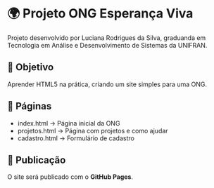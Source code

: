 # 🌍 Projeto ONG Esperança Viva

Projeto desenvolvido por Luciana Rodrigues da Silva, graduanda em Tecnologia em Análise e Desenvolvimento de Sistemas da UNIFRAN.

## 🎯 Objetivo
Aprender HTML5 na prática, criando um site simples para uma ONG.

## 📄 Páginas
- index.html → Página inicial da ONG  
- projetos.html → Página com projetos e como ajudar  
- cadastro.html → Formulário de cadastro  

## 🚀 Publicação
O site será publicado com o **GitHub Pages**.

